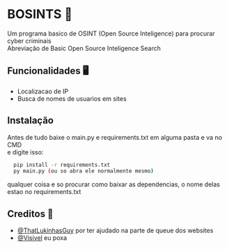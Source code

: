 # BOSINTS 🔎
Um programa basico de OSINT (Open Source Inteligence) para procurar cyber criminais\
Abreviação de Basic Open Source Inteligence Search


## Funcionalidades 🖥️

- Localizacao de IP
- Busca de nomes de usuarios em sites
## Instalação

Antes de tudo baixe o main.py e requirements.txt em alguma pasta e va no CMD\
e digite isso:

```bash
  pip install -r requirements.txt
  py main.py (ou so abra ele normalmente mesmo)
```
qualquer coisa e so procurar como baixar as dependencias, o nome delas estao no requirements.txt
    
## Creditos 📖

- [@ThatLukinhasGuy](https://www.github.com/thatlukinhasguy) por ter ajudado na parte de queue dos websites
- [@Visivel](https://www.github.com/visivel) eu poxa

